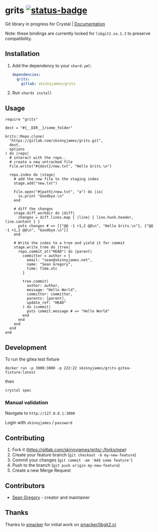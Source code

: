 # grits [![status-badge](https://ci.skinnyjames.net/api/badges/skinnyjames/grits/status.svg)](https://ci.skinnyjames.net/skinnyjames/grits)

Git library in progress for Crystal | [Documentation](https://skinnyjames.codeberg.page/grits/)

Note: these bindings are currently locked for `libgit2.so.1.3` to preserve compatibility.


## Installation

1. Add the dependency to your `shard.yml`:

   ```yaml
   dependencies:
     grits:
       gitlab: skinnyjames/grits
   ```

2. Run `shards install`

## Usage

```crystal
require "grits"

dest = "#{__DIR__}/some_folder"

Grits::Repo.clone(
  "https://gitlab.com/skinnyjames/grits.git", 
  dest, 
  options
) do |repo|
  # interact with the repo..
  # create a new untracked file
  File.write("#{dest}/new.txt", "Hello Grits.\n")

  repo.index do |stage|
    # add the new file to the staging index
    stage.add("new.txt")

    File.open("#{path}/new.txt", "a") do |io|
      io.print "Goodbye.\n"
    end

    # diff the changes
    stage.diff_workdir do |diff|
      changes = diff.lines.map { |line| { line.hunk.header, line.content } }
      puts changes # => [{"@@ -1 +1,2 @@\n", "Hello Grits.\n"}, {"@@ -1 +1,2 @@\n", "Goodbye.\n"}]
    end

    # Write the index to a tree and yield it for commit
    stage.write_tree do |tree|
      repo.commit_at("HEAD") do |parent|
        committer = author = { 
          email: "sean@skinnyjames.net", 
          name: "Sean Gregory", 
          time: Time.utc 
        }

        tree.commit(
          author: author,
          message: "Hello World",
          committer: committer,
          parents: [parent],
          update_ref: "HEAD"
        ) do |commit|
          puts commit.message # => "Hello World"
        end
      end
    end
  end
end
```

## Development

To run the gitea test fixture

`docker run -p 3000:3000 -p 222:22 skinnyjames/grits-gitea-fixture:latest`

then

`crystal spec`

### Manual validation

Navigate to `http://127.0.0.1:3000`

Login with `skinnyjames` / `password`

## Contributing

1. Fork it (<https://gitlab.com/skinnyjames/grits/-/forks/new>)
2. Create your feature branch (`git checkout -b my-new-feature`)
3. Commit your changes (`git commit -am 'Add some feature'`)
4. Push to the branch (`git push origin my-new-feature`)
5. Create a new Merge Request

## Contributors

- [Sean Gregory](https://gitlab.com/skinnyjames) - creator and maintainer

## Thanks

Thanks to [smacker](https://github.com/smacker) for initial work on [smacker/libgit2.cr](https://github.com/smacker/libgit2.cr)
